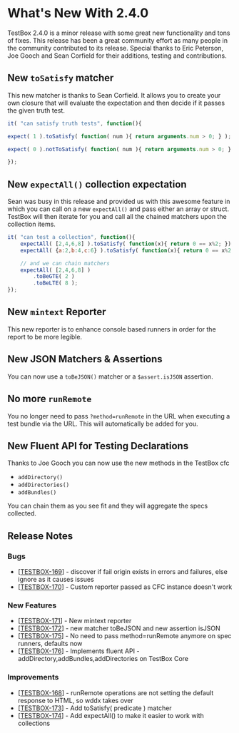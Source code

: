 # What's New With 2.4.0

TestBox 2.4.0 is a minor release with some great new functionality and tons of fixes. This release has been a great community effort as many people in the community contributed to its release. Special thanks to Eric Peterson, Joe Gooch and Sean Corfield for their additions, testing and contributions.

## New `toSatisfy` matcher

This new matcher is thanks to Sean Corfield.  It allows you to create your own closure that will evaluate the expectation and then decide if it passes the given truth test.

```js
it( "can satisfy truth tests", function(){

expect( 1 ).toSatisfy( function( num ){ return arguments.num > 0; } );

expect( 0 ).notToSatisfy( function( num ){ return arguments.num > 0; } );

});

```

## New `expectAll()` collection expectation

Sean was busy in this release and provided us with this awesome feature in which you can call on a new `expectAll()` and pass either an array or struct.  TestBox will then iterate for you and call all the chained matchers upon the collection items.

```js
it( "can test a collection", function(){
    expectAll( [2,4,6,8] ).toSatisfy( function(x){ return 0 == x%2; });
    expectAll( {a:2,b:4,c:6} ).toSatisfy( function(x){ return 0 == x%2; });

    // and we can chain matchers
    expectAll( [2,4,6,8] )
        .toBeGTE( 2 )
        .toBeLTE( 8 );
});

```

## New `mintext` Reporter
This new reporter is to enhance console based runners in order for the report to be more legible.

## New JSON Matchers & Assertions

You can now use a `toBeJSON()` matcher or a `$assert.isJSON` assertion.

## No more `runRemote`
You no longer need to pass `?method=runRemote` in the URL when executing a test bundle via the URL.  This will automatically be added for you.

## New Fluent API for Testing Declarations

Thanks to Joe Gooch you can now use the new methods in the TestBox cfc
* `addDirectory()`
* `addDirectories()`
* `addBundles()`

You can chain them as you see fit and they will aggregate the specs collected.

## Release Notes
### Bugs

* [<a href='https://ortussolutions.atlassian.net/browse/TESTBOX-169'>TESTBOX-169</a>] - discover if fail origin exists in errors and failures, else ignore as it causes issues
* [<a href='https://ortussolutions.atlassian.net/browse/TESTBOX-170'>TESTBOX-170</a>] - Custom reporter passed as CFC instance doesn&#39;t work 

### New Features
* [<a href='https://ortussolutions.atlassian.net/browse/TESTBOX-171'>TESTBOX-171</a>] - New mintext reporter
* [<a href='https://ortussolutions.atlassian.net/browse/TESTBOX-172'>TESTBOX-172</a>] - new matcher toBeJSON and new assertion isJSON
* [<a href='https://ortussolutions.atlassian.net/browse/TESTBOX-175'>TESTBOX-175</a>] - No need to pass method=runRemote anymore on spec runners, defaults now
* [<a href='https://ortussolutions.atlassian.net/browse/TESTBOX-176'>TESTBOX-176</a>] - Implements fluent API - addDirectory,addBundles,addDirectories on TestBox Core

### Improvements

* [<a href='https://ortussolutions.atlassian.net/browse/TESTBOX-168'>TESTBOX-168</a>] - runRemote operations are not setting the default response to HTML, so wddx takes over
* [<a href='https://ortussolutions.atlassian.net/browse/TESTBOX-173'>TESTBOX-173</a>] - Add toSatisfy( predicate ) matcher
* [<a href='https://ortussolutions.atlassian.net/browse/TESTBOX-174'>TESTBOX-174</a>] - Add expectAll() to make it easier to work with collections

